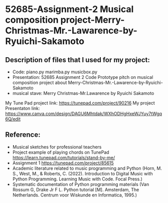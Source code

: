 # 52685-Assignment-2 Musical composition project-Merry-Christmas-Mr.-Lawarence-by-Ryuichi-Sakamoto
## Description of files that I used for my project:
- Code: piano.py marimba.py musicbox.py
- Presentation: 52685 Assignment 2 Code Prototype pitch on musical composition project about Merry-Christmas-Mr.-Lawarence-by-Ryuichi-Sakamoto
- musical stave: Merry Christmas-Mr.Lawarence by Ryuichi Sakamoto

My Tune Pad project link: https://tunepad.com/project/90216
My project Presentaton link: https://www.canva.com/design/DAGU6Mhtdak/WXhODHgHxeWJYuy7tWgq6Q/edit 
## Reference:  
- Musical sketches for professional teachers
- Project example of playing chords on TunePad https://learn.tunepad.com/tutorials/stand-by-me/
- Assignment 1 https://tunepad.com/project/85615
- Academic literature related to music programming and Python (Horn, M. S., West, M., & Roberts, C. (2022). Introduction to Digital Music with Python Programming. Learning Music with Code. Focal Press.)
- Systematic documentation of Python programming materials (Van Rossum G, Drake Jr F L. Python tutorial [M]. Amsterdam, The Netherlands. Centrum voor Wiskunde en Informatica, 1995.)
